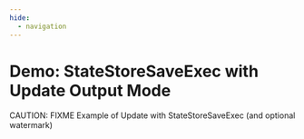 ```yaml
---
hide:
  - navigation
---
```


# Demo: StateStoreSaveExec with Update Output Mode

CAUTION: FIXME Example of Update with StateStoreSaveExec (and optional watermark)
